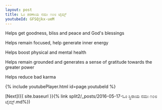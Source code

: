 ```yaml
---
layout: post
title: ಓಂ ಶರಣಾಯ ನಮಃ ೧೦೮ ಟೈಮ್ಸ್
youtubeId: GFSQjkx-ueM
---
```

 
 
Helps get goodness, bliss and peace and God's blessings
 
Helps remain focused, help generate inner energy 
 
Helps boost physical and mental health 
 
Helps remain grounded and generates a sense of gratitude towards the greater power 
 
Helps reduce bad karma
 
 
 
 


{% include youtubePlayer.html id=page.youtubeId %}
 
[Next]({{ site.baseurl }}{% link  split2/_posts/2016-05-17-ಓಂ ಸ್ಥಿರಾಯ ನಮಃ ೧೦೮ ಟೈಮ್ಸ್.md%})
 
